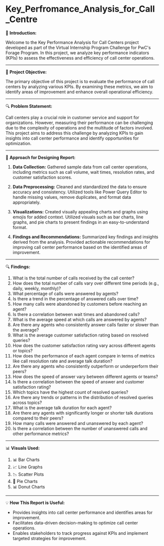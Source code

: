 # Key_Perfromance_Analysis_for_Call_Centre

🌟 **Introduction:**

Welcome to the Key Performance Analysis for Call Centers project developed as part of the Virtual Internship Program Challenge for PwC's Forage Program. In this project, we analyze key performance indicators (KPIs) to assess the effectiveness and efficiency of call center operations.

---------------------------------------------------------------------------------------------------------------------------------------------------------------------------------------------------------------
🎯 **Project Objective:**

The primary objective of this project is to evaluate the performance of call centers by analyzing various KPIs. By examining these metrics, we aim to identify areas of improvement and enhance overall operational efficiency.

---------------------------------------------------------------------------------------------------------------------------------------------------------------------------------------------------------------
🔍 **Problem Statement:**

Call centers play a crucial role in customer service and support for organizations. However, measuring their performance can be challenging due to the complexity of operations and the multitude of factors involved. This project aims to address this challenge by analyzing KPIs to gain insights into call center performance and identify opportunities for optimization.

---------------------------------------------------------------------------------------------------------------------------------------------------------------------------------------------------------------
🚀 **Approach for Designing Report:**

1. **Data Collection:** Gathered sample data from call center operations, including metrics such as call volume, wait times, resolution rates, and customer satisfaction scores.

2. **Data Preprocessing:** Cleaned and standardized the data to ensure accuracy and consistency. Utilized tools like Power Query Editor to handle missing values, remove duplicates, and format data appropriately.

3. **Visualizations:** Created visually appealing charts and graphs using emojis for added context. Utilized visuals such as bar charts, line graphs, and pie charts to present findings in an easy-to-understand format.

4. **Findings and Recommendations:** Summarized key findings and insights derived from the analysis. Provided actionable recommendations for improving call center performance based on the identified areas of improvement.

---------------------------------------------------------------------------------------------------------------------------------------------------------------------------------------------------------------
🔍 **Findings:**

  1. What is the total number of calls received by the call center?
  2. How does the total number of calls vary over different time periods (e.g., daily, weekly, monthly)?
  3. What percentage of calls were answered by agents?
  4. Is there a trend in the percentage of answered calls over time?
  5. How many calls were abandoned by customers before reaching an agent?
  6. Is there a correlation between wait times and abandoned calls?
  7. What is the average speed at which calls are answered by agents?
  8. Are there any agents who consistently answer calls faster or slower than the average?
  9. What is the average customer satisfaction rating based on resolved queries?
  10. How does the customer satisfaction rating vary across different agents or topics?
  11. How does the performance of each agent compare in terms of metrics like call resolution rate and average talk duration?
  12. Are there any agents who consistently outperform or underperform their peers?
  13. How does the speed of answer vary between different agents or teams?
  14. Is there a correlation between the speed of answer and customer satisfaction rating?
  15. Which topics have the highest count of resolved queries?
  16. Are there any trends or patterns in the distribution of resolved queries across topics?
  17. What is the average talk duration for each agent?
  18. Are there any agents with significantly longer or shorter talk durations compared to their peers?
  19. How many calls were answered and unanswered by each agent?
  20. Is there a correlation between the number of unanswered calls and other performance metrics?

---------------------------------------------------------------------------------------------------------------------------------------------------------------------------------------------------------------
📊 **Visuals Used:**

  1. 📊 Bar Charts
  2. 📈 Line Graphs
  3. 📉 Scatter Plots
  4. 🥧 Pie Charts
  5. 📊 Donut Charts

---------------------------------------------------------------------------------------------------------------------------------------------------------------------------------------------------------------
💡 **How This Report is Useful:**

- Provides insights into call center performance and identifies areas for improvement.
- Facilitates data-driven decision-making to optimize call center operations.
- Enables stakeholders to track progress against KPIs and implement targeted strategies for improvement.
